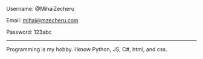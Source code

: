 Username: @MihaiZecheru

Email: mihai@mzecheru.com

Password: 123abc

----------------------------------------------

Programming is my hobby. I know Python, JS, C#, html, and css.
